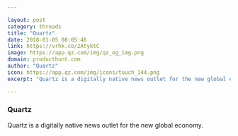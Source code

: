 ```yaml
---

layout: post
category: threads
title: "Quartz"
date: 2018-01-05 08:05:46
link: https://vrhk.co/2AtyktC
image: https://app.qz.com/img/qz_og_img.png
domain: producthunt.com
author: "Quartz"
icon: https://app.qz.com/img/icons/touch_144.png
excerpt: "Quartz is a digitally native news outlet for the new global economy."

---
```


### Quartz

Quartz is a digitally native news outlet for the new global economy.